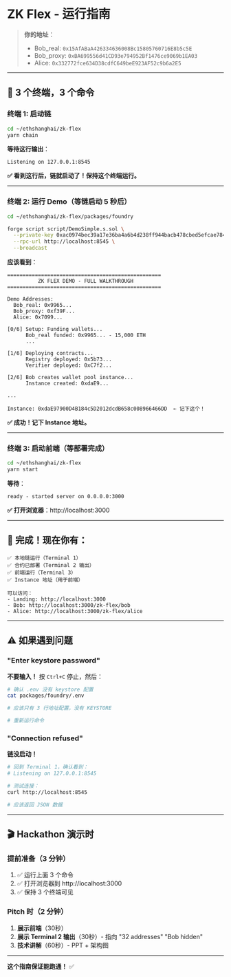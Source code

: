# ZK Flex - 运行指南

> **你的地址**：
> - Bob_real:  `0x15AfABaA426334636008Bc15805760716E8b5c5E`
> - Bob_proxy: `0xBA699556d41CD93e794952Bf1476ce9069b1EA03`
> - Alice:     `0x332772fce634D38cdfC649beE923AF52c9b6a2E5`

---

## 🚀 3 个终端，3 个命令

### 终端 1: 启动链

```bash
cd ~/ethshanghai/zk-flex
yarn chain
```

**等待这行输出**：
```
Listening on 127.0.0.1:8545
```

**✅ 看到这行后，链就启动了！保持这个终端运行。**

---

### 终端 2: 运行 Demo（等链启动 5 秒后）

```bash
cd ~/ethshanghai/zk-flex/packages/foundry

forge script script/DemoSimple.s.sol \
  --private-key 0xac0974bec39a17e36ba4a6b4d238ff944bacb478cbed5efcae784d7bf4f2ff80 \
  --rpc-url http://localhost:8545 \
  --broadcast
```

**应该看到**：
```
==================================================
          ZK FLEX DEMO - FULL WALKTHROUGH        
==================================================

Demo Addresses:
  Bob_real: 0x9965...
  Bob_proxy: 0xf39F...
  Alice: 0x7099...

[0/6] Setup: Funding wallets...
      Bob_real funded: 0x9965... - 15,000 ETH
      ...

[1/6] Deploying contracts...
      Registry deployed: 0x5b73...
      Verifier deployed: 0xC7f2...

[2/6] Bob creates wallet pool instance...
      Instance created: 0xdaE9...

...

Instance: 0xdaE97900D4B184c5D2012dcdB658c008966466DD  ← 记下这个！
```

**✅ 成功！记下 Instance 地址。**

---

### 终端 3: 启动前端（等部署完成）

```bash
cd ~/ethshanghai/zk-flex
yarn start
```

**等待**：
```
ready - started server on 0.0.0.0:3000
```

**✅ 打开浏览器**：http://localhost:3000

---

## 🎉 完成！现在你有：

```
✅ 本地链运行（Terminal 1）
✅ 合约已部署（Terminal 2 输出）
✅ 前端运行（Terminal 3）
✅ Instance 地址（用于前端）

可以访问：
- Landing: http://localhost:3000
- Bob: http://localhost:3000/zk-flex/bob
- Alice: http://localhost:3000/zk-flex/alice
```

---

## ⚠️ 如果遇到问题

### "Enter keystore password"

**不要输入！** 按 `Ctrl+C` 停止，然后：

```bash
# 确认 .env 没有 keystore 配置
cat packages/foundry/.env

# 应该只有 3 行地址配置，没有 KEYSTORE

# 重新运行命令
```

### "Connection refused"

**链没启动！** 

```bash
# 回到 Terminal 1，确认看到：
# Listening on 127.0.0.1:8545

# 测试连接：
curl http://localhost:8545

# 应该返回 JSON 数据
```

---

## 🎬 Hackathon 演示时

### 提前准备（3 分钟）

1. ✅ 运行上面 3 个命令
2. ✅ 打开浏览器到 http://localhost:3000
3. ✅ 保持 3 个终端可见

### Pitch 时（2 分钟）

1. **展示前端**（30秒）
2. **展示 Terminal 2 输出**（30秒）- 指向 "32 addresses" "Bob hidden"
3. **技术讲解**（60秒）- PPT + 架构图

---

**这个指南保证能跑通！** ✅

